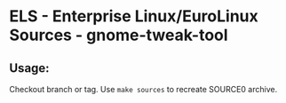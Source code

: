 # ELS - Enterprise Linux/EuroLinux Sources - gnome-tweak-tool
 
## Usage:
  Checkout branch or tag. Use `make sources` to recreate  SOURCE0 archive.
